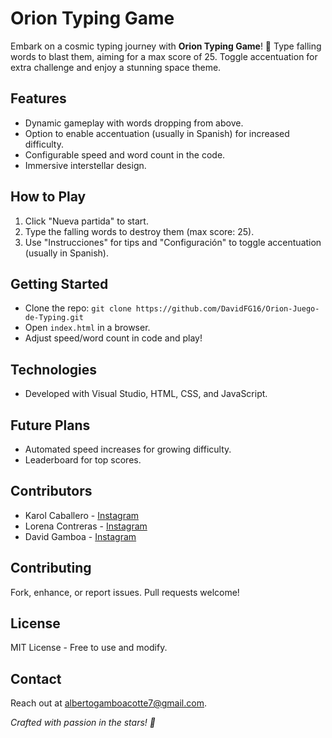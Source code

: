 # Orion Typing Game

Embark on a cosmic typing journey with **Orion Typing Game**! 🚀 Type falling words to blast them, aiming for a max score of 25. Toggle accentuation for extra challenge and enjoy a stunning space theme.

## Features

- Dynamic gameplay with words dropping from above.
- Option to enable accentuation (usually in Spanish) for increased difficulty.
- Configurable speed and word count in the code.
- Immersive interstellar design.

## How to Play

1. Click "Nueva partida" to start.
2. Type the falling words to destroy them (max score: 25).
3. Use "Instrucciones" for tips and "Configuración" to toggle accentuation (usually in Spanish).

## Getting Started

- Clone the repo: `git clone https://github.com/DavidFG16/Orion-Juego-de-Typing.git`
- Open `index.html` in a browser.
- Adjust speed/word count in code and play!

## Technologies

- Developed with Visual Studio, HTML, CSS, and JavaScript.

## Future Plans

- Automated speed increases for growing difficulty.
- Leaderboard for top scores.

## Contributors

- Karol Caballero - [Instagram](https://www.instagram.com/dayanna_c04/)
- Lorena Contreras - [Instagram](https://www.instagram.com/lorenm_ipsum/)
- David Gamboa - [Instagram](https://www.instagram.com/davidfgamboa/)

## Contributing

Fork, enhance, or report issues. Pull requests welcome!

## License

MIT License - Free to use and modify.

## Contact

Reach out at [albertogamboacotte7@gmail.com](mailto:albertogamboacotte7@gmail.com).

*Crafted with passion in the stars! 🌌*
